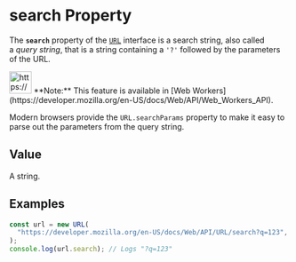 # search Property

The **`search`** property of the [`URL`](https://developer.mozilla.org/en-US/docs/Web/API/URL) interface is a search string, also called a *query string*, that is a string containing a `'?'` followed by the parameters of the URL.

<aside>
<img src="https://www.notion.so/icons/new-alert_yellow.svg" alt="https://www.notion.so/icons/new-alert_yellow.svg" width="40px" /> **Note:** This feature is available in [Web Workers](https://developer.mozilla.org/en-US/docs/Web/API/Web_Workers_API).

</aside>

Modern browsers provide the `URL.searchParams` property to make it easy to parse out the parameters from the query string.

## Value

A string.

## Examples

```jsx
const url = new URL(
  "https://developer.mozilla.org/en-US/docs/Web/API/URL/search?q=123",
);
console.log(url.search); // Logs "?q=123"
```